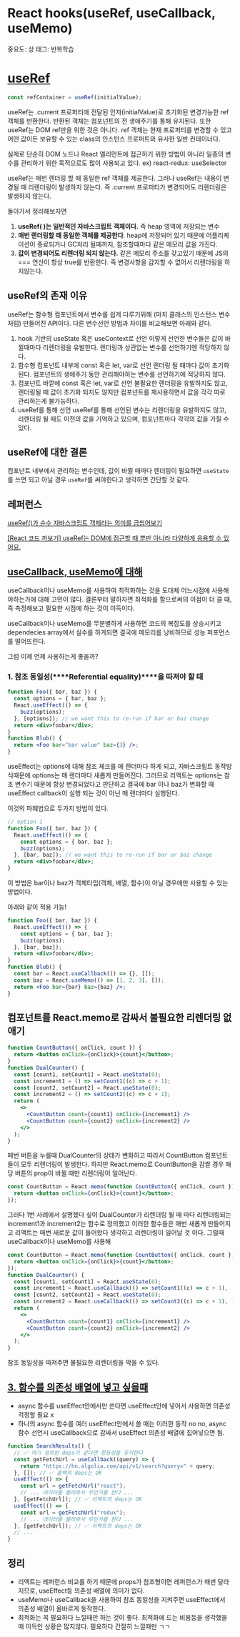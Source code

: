 # React hooks(useRef, useCallback, useMemo)

중요도: 상
태그: 반복학습

# [useRef](https://dev.to/dylanju/useref-3j37?fbclid=IwAR0fl7xMjn_Hp6sImCU-EQt4gJ0ob_YY6hS3cwn4ARyClTUYD2KN0R6X-O0)

```jsx
const refContainer = useRef(initialValue);
```

useRef는 .current 프로퍼티에 전달된 인자(initialValue)로 초기화된 변경가능한 ref 객체를 반환한다. 반환된 객체는 컴포넌트의 전 생애주기를 통해 유지된다. 또한 useRef는 DOM ref만을 위한 것은 아니다. ref 객체는 현재 프로퍼티를 변경할 수 있고 어떤 값이든 보유할 수 있는 class의 인스턴스 프로퍼트와 유사한 일반 컨테이너다.

실제로 단순히 DOM 노드나 React 엘리먼트에 접근하기 위한 방법이 아니라 일종의 변수를 관리하기 위한 목적으로도 많이 사용되고 있다. ex) react-redux: useSelector

useRef는 매번 렌더링 할 때 동일한 ref 객체를 제공한다. 그러나 useRef는 내용이 변경될 때 리렌더링이 발생하지 않는다. 즉 .current 프로퍼티가 변경되어도 리렌더링은 발생하지 않는다.

돌아가서 정리해보자면

1. **useRef( )는 일반적인 자바스크립트 객체이다.** 즉 heap 영역에 저장되는 변수
2. **매번 렌더링할 때 동일한 객체를 제공한다**. heap에 저장되어 있기 때문에 어플리케이션이 종료되거나 GC처리 될때까지, 참조할때마다 같은 메모리 값을 가진다.
3. **값이 변경되어도 리렌더링 되지 않는다.** 같은 메모리 주소를 갖고있기 때문에 JS의 === 연산이 항상 true를 반환한다. 즉 변경사항을 감지할 수 없어서 리렌더링을 하지않는다.

## useRef의 존재 이유

useRef는 함수형 컴포넌트에서 변수를 쉽게 다루기위해 (마치 클래스의 인스턴스 변수처럼) 만들어진 API이다. 다른 변수선언 방법과 차이를 비교해보면 아래와 같다.

1. hook 기반의 useState 혹은 useContext로 선언
   이렇게 선언한 변수들은 값이 바뀔때마다 리렌더링을 유발한다. 렌더링과 상관없는 변수를 선언하기엔 적당하지 않다.
2. 함수형 컴포넌트 내부에 const 혹은 let, var로 선언
   렌더링 될 때마다 값이 초기화 된다. 컴포넌트의 생애주기 동안 관리해야하는 변수를 선언하기에 적당하지 않다.
3. 컴포넌트 바깥에 const 혹은 let, var로 선언
   불필요한 렌더링을 유발하지도 않고, 렌더링될 때 값이 초기화 되지도 않지만 컴포넌트를 재사용하면서 값을 각각 따로 관리하는게 불가능하다.
4. useRef를 통해 선언
   useRef를 통해 선언된 변수는 리렌더링을 유발하지도 않고, 리렌더링 될 때도 이전의 값을 기억하고 있으며, 컴포넌트마다 각각의 값을 가질 수 있다.

## useRef에 대한 결론

컴포넌트 내부에서 관리하는 변수인데, 값이 바뀔 때마다 렌더링이 필요하면 `useState`를 쓰면 되고 아닐 경우 `useRef`를 써야한다고 생각하면 간단할 것 같다.

## 레퍼런스

[useRef()가 순수 자바스크립트 객체라는 의미를 곱씹어보기](https://dev.to/dylanju/useref-3j37?fbclid=IwAR0fl7xMjn_Hp6sImCU-EQt4gJ0ob_YY6hS3cwn4ARyClTUYD2KN0R6X-O0)

[[React 코드 까보기] useRef는 DOM에 접근할 때 뿐만 아니라 다양하게 응용할 수 있어요.](https://flyingsquirrel.medium.com/react-%EC%BD%94%EB%93%9C-%EA%B9%8C%EB%B3%B4%EA%B8%B0-useref%EB%8A%94-dom%EC%97%90-%EC%A0%91%EA%B7%BC%ED%95%A0-%EB%95%8C-%EB%BF%90%EB%A7%8C-%EC%95%84%EB%8B%88%EB%9D%BC-%EB%8B%A4%EC%96%91%ED%95%98%EA%B2%8C-%EC%9D%91%EC%9A%A9%ED%95%A0-%EC%88%98-%EC%9E%88%EC%96%B4%EC%9A%94-f0359ad23f3b)

## [useCallback, useMemo에 대해](https://ideveloper2.dev/blog/2019-06-14--when-to-use-memo-and-use-callback/)

useCallback이나 useMemo를 사용하여 최적화하는 것을 도대체 어느시점에 사용해야하는가에 대해 고민이 많다. 결론부터 말하자면 최적화를 함으로써의 이점이 더 클 때, 즉 측정해보고 필요한 시점에 하는 것이 이득이다.

useCallback이나 useMemo를 무분별하게 사용하면 코드의 복잡도를 상승시키고 dependecies array에서 실수를 하게되면 결국에 메모리를 낭비하므로 성능 퍼포먼스를 떨어뜨린다.

그럼 이제 언제 사용하는게 좋을까?

### 1. 참조 동일성(\***\*Referential equality)\*\***을 따져야 할 때

```jsx
function Foo({ bar, baz }) {
  const options = { bar, baz };
  React.useEffect(() => {
    buzz(options);
  }, [options]); // we want this to re-run if bar or baz change
  return <div>foobar</div>;
}
function Blub() {
  return <Foo bar="bar value" baz={3} />;
}
```

useEffect는 options에 대해 참조 체크를 매 렌더마다 하게 되고, 자바스크립트 동작방식때문에 options는 매 렌더마다 새롭게 만들어진다. 그러므로 리액트는 options는 참조 변수기 때문에 항상 변경되었다고 판단하고 결국에 bar 이나 baz가 변화할 때 useEffect callback이 실행 되는 것이 아닌 매 렌더마다 실행된다.

이것의 파훼법으로 두가지 방법이 있다.

```jsx
// option 1
function Foo({ bar, baz }) {
  React.useEffect(() => {
    const options = { bar, baz };
    buzz(options);
  }, [bar, baz]); // we want this to re-run if bar or baz change
  return <div>foobar</div>;
}
```

이 방법은 bar이나 baz가 객체타입(객체, 배열, 함수)이 아닐 경우에만 사용할 수 있는 방법이다.

아래와 같이 적용 가능!

```jsx
function Foo({ bar, baz }) {
  React.useEffect(() => {
    const options = { bar, baz };
    buzz(options);
  }, [bar, baz]);
  return <div>foobar</div>;
}
function Blub() {
  const bar = React.useCallback(() => {}, []);
  const baz = React.useMemo(() => [1, 2, 3], []);
  return <Foo bar={bar} baz={baz} />;
}
```

## 컴포넌트를 React.memo로 감싸서 불필요한 리렌더링 없애기

```jsx
function CountButton({ onClick, count }) {
  return <button onClick={onClick}>{count}</button>;
}
function DualCounter() {
  const [count1, setCount1] = React.useState(0);
  const increment1 = () => setCount1((c) => c + 1);
  const [count2, setCount2] = React.useState(0);
  const increment2 = () => setCount2((c) => c + 1);
  return (
    <>
      <CountButton count={count1} onClick={increment1} />
      <CountButton count={count2} onClick={increment2} />
    </>
  );
}
```

매번 버튼을 누를때 DualCounter의 상태가 변화하고 따라서 CountButton 컴포넌트들이 모두 리렌더링이 발생한다. 하지만 React.memo로 CountButton을 감쌀 경우 해당 버튼의 prop이 바뀔 때만 리렌더링이 일어난다.

```jsx
const CountButton = React.memo(function CountButton({ onClick, count }) {
  return <button onClick={onClick}>{count}</button>;
});
```

그러다 1번 사례에서 설명했다 싶이 DualCounter가 리렌더링 될 때 마다 리렌더링되는 increment1과 increment2는 함수로 정의했고 이러한 함수들은 매번 새롭게 만들어지고 리액트는 매번 새로운 값이 들어왔다 생각하고 리렌더링이 일어날 것 이다. 그럴때 useCallback이나 useMemo를 사용해

```jsx
const CountButton = React.memo(function CountButton({ onClick, count }) {
  return <button onClick={onClick}>{count}</button>;
});
function DualCounter() {
  const [count1, setCount1] = React.useState(0);
  const increment1 = React.useCallback(() => setCount1((c) => c + 1), []);
  const [count2, setCount2] = React.useState(0);
  const increment2 = React.useCallback(() => setCount2((c) => c + 1), []);
  return (
    <>
      <CountButton count={count1} onClick={increment1} />
      <CountButton count={count2} onClick={increment2} />
    </>
  );
}
```

참조 동일성을 따져주면 불필요한 리렌더링을 막을 수 있다.

## [3. 함수를 의존성 배열에 넣고 싶을때](https://www.rinae.dev/posts/a-complete-guide-to-useeffect-ko#%ED%95%98%EC%A7%80%EB%A7%8C-%EC%A0%80%EB%8A%94-%EC%9D%B4-%ED%95%A8%EC%88%98%EB%A5%BC-%EC%9D%B4%ED%8E%99%ED%8A%B8-%EC%95%88%EC%97%90-%EB%84%A3%EC%9D%84-%EC%88%98-%EC%97%86%EC%96%B4%EC%9A%94)

- async 함수를 useEffect안에서만 쓴다면 useEffect안에 넣어서 사용하면 의존성 걱정할 필요 x
- 하나의 async 함수를 여러 useEffect안에서 쓸 때는 이러한 동작 no no, async 함수 선언시 useCallback으로 감싸서 useEffect 의존성 배열에 집어넣으면 됨.

```jsx
function SearchResults() {
  // ✅ 여기 정의된 deps가 같다면 항등성을 유지한다
  const getFetchUrl = useCallback((query) => {
    return "https://hn.algolia.com/api/v1/search?query=" + query;
  }, []); // ✅ 콜백의 deps는 OK
  useEffect(() => {
    const url = getFetchUrl("react");
    // ... 데이터를 불러와서 무언가를 한다 ...
  }, [getFetchUrl]); // ✅ 이펙트의 deps는 OK
  useEffect(() => {
    const url = getFetchUrl("redux");
    // ... 데이터를 불러와서 무언가를 한다 ...
  }, [getFetchUrl]); // ✅ 이펙트의 deps는 OK
  // ...
}
```

## 정리

- 리액트는 레퍼런스 비교를 하기 때문에 props가 참조형이면 레퍼런스가 매번 달라지므로, useEffect등 의존성 배열에 의미가 없다.
- useMemo나 useCallback을 사용하여 참조 동일성을 지켜주면 useEffect에서 의존성 배열이 올바르게 동작한다.
- 최적화는 꼭 필요하다 느낄때만 하는 것이 좋다. 최적화에 드는 비용등을 생각했을 때 이득인 상황은 많지않다. 필요하다 간절히 느낄때만 ㄱㄱ
